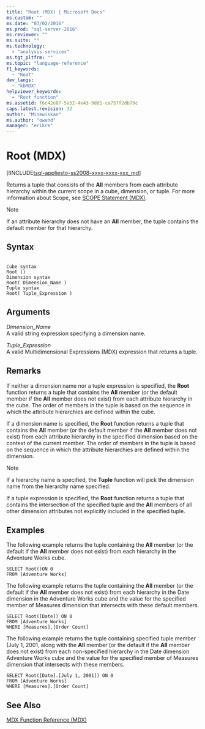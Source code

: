 ```yaml
---
title: "Root (MDX) | Microsoft Docs"
ms.custom: ""
ms.date: "03/02/2016"
ms.prod: "sql-server-2016"
ms.reviewer: ""
ms.suite: ""
ms.technology: 
  - "analysis-services"
ms.tgt_pltfrm: ""
ms.topic: "language-reference"
f1_keywords: 
  - "Root"
dev_langs: 
  - "kbMDX"
helpviewer_keywords: 
  - "Root function"
ms.assetid: f6c42e87-5a52-4e43-9dd1-ca757f2db79c
caps.latest.revision: 32
author: "Minewiskan"
ms.author: "owend"
manager: "erikre"
---
```

# Root (MDX)
[!INCLUDE[tsql-appliesto-ss2008-xxxx-xxxx-xxx_md](../includes/tsql-appliesto-ss2008-xxxx-xxxx-xxx-md.md)]

  Returns a tuple that consists of the **All** members from each attribute hierarchy within the current scope in a cube, dimension, or tuple. For more information about Scope, see [SCOPE Statement &#40;MDX&#41;](../mdx/mdx-scripting-scope.md).  
  
> [!NOTE]  
>  If an attribute hierarchy does not have an **All** member, the tuple contains the default member for that hierarchy.  
  
## Syntax  
  
```  
  
Cube syntax  
Root ()  
Dimension syntax  
Root( Dimension_Name )  
Tuple syntax  
Root( Tuple_Expression )  
```  
  
## Arguments  
 *Dimension_Name*  
 A valid string expression specifying a dimension name.  
  
 *Tuple_Expression*  
 A valid Multidimensional Expressions (MDX) expression that returns a tuple.  
  
## Remarks  
 If neither a dimension name nor a tuple expression is specified, the **Root** function returns a tuple that contains the **All** member (or the default member if the **All** member does not exist) from each attribute hierarchy in the cube. The order of members in the tuple is based on the sequence in which the attribute hierarchies are defined within the cube.  
  
 If a dimension name is specified, the **Root** function returns a tuple that contains the **All** member (or the default member if the **All** member does not exist) from each attribute hierarchy in the specified dimension based on the context of the current member. The order of members in the tuple is based on the sequence in which the attribute hierarchies are defined within the dimension.  
  
> [!NOTE]  
>  If a hierarchy name is specified, the **Tuple** function will pick the dimension name from the hierarchy name specified.  
  
 If a tuple expression is specified, the **Root** function returns a tuple that contains the intersection of the specified tuple and the **All** members of all other dimension attributes not explicitly included in the specified tuple.  
  
## Examples  
 The following example returns the tuple containing the **All** member (or the default if the **All** member does not exist) from each hierarchy in the Adventure Works cube.  
  
```  
SELECT Root()ON 0  
FROM [Adventure Works]  
```  
  
 The following example returns the tuple containing the **All** member (or the default if the **All** member does not exist) from each hierarchy in the Date dimension in the Adventure Works cube and the value for the specified member of Measures dimension that intersects with these default members.  
  
```  
SELECT Root([Date]) ON 0  
FROM [Adventure Works]  
WHERE [Measures].[Order Count]  
```  
  
 The following example returns the tuple containing specified tuple member (July 1, 2001, along with the **All** member (or the default if the **All** member does not exist) from each non-specified hierarchy in the Date dimension Adventure Works cube and the value for the specified member of Measures dimension that intersects with these members.  
  
```  
SELECT Root([Date].[July 1, 2001]) ON 0  
FROM [Adventure Works]  
WHERE [Measures].[Order Count]  
```  
  
## See Also  
 [MDX Function Reference &#40;MDX&#41;](../mdx/mdx-function-reference-mdx.md)  
  
  
